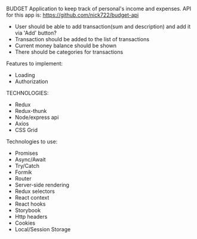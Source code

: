 BUDGET
Application to keep track of personal's income and expenses.
API for this app is: https://github.com/nick722/budget-api

- User should be able to add transaction(sum and description) and add it via 'Add' button?
- Transaction should be added to the list of transactions
- Current money balance should be shown
- There should be categories for transactions

Features to implement:

- Loading
- Authorization

TECHNOLOGIES:

- Redux
- Redux-thunk
- Node/express api
- Axios
- CSS Grid

Technologies to use:

- Promises
- Async/Await
- Try/Catch
- Formik
- Router
- Server-side rendering
- Redux selectors
- React context
- React hooks
- Storybook
- Http headers
- Cookies
- Local/Session Storage
